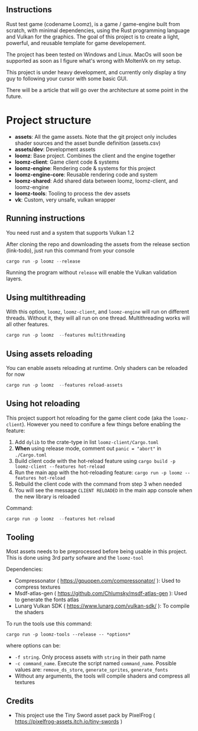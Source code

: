 ## Instructions

Rust test game (codename Loomz), is a game / game-engine built from scratch, with minimal dependencies, using the Rust programming language and Vulkan for the graphics. The goal of this project is to create a light, powerful, and reusable template for game developement.

The project has been tested on Windows and Linux. MacOs will soon be supported as soon as I figure what's wrong with MoltenVk on my setup.

This project is under heavy development, and currently only display a tiny guy to following your cursor with some basic GUI.

There will be a article that will go over the architecture at some point in the future. 

# Project structure

* **assets**: All the game assets. Note that the git project only includes shader sources and the asset bundle definition (assets.csv)
* **assets/dev**: Development assets
* **loomz**: Base project. Combines the client and the engine together
* **loomz-client**: Game client code & systems
* **loomz-engine**: Rendering code & systems for this project
* **loomz-engine-core**: Reusable rendering code and system
* **loomz-shared**: Add shared data between loomz, loomz-client, and loomz-engine
* **loomz-tools**: Tooling to process the dev assets
* **vk**: Custom, very unsafe, vulkan wrapper

## Running instructions

You need rust and a system that supports Vulkan 1.2

After cloning the repo and downloading the assets from the release section (link-todo), just run this command from your console

```rust
cargo run -p loomz --release
```

Running the program without `release` will enable the Vulkan validation layers.

## Using multithreading

With this option, `loomz`, `loomz-client`, and `loomz-engine` will run on different threads. Without it, they will all run on one thread. Multithreading works will all other
features. 

```rust
cargo run -p loomz  --features multithreading
```

## Using assets reloading

You can enable assets reloading at runtime. Only shaders can be reloaded for now

```rust
cargo run -p loomz  --features reload-assets
```

## Using hot reloading

This project support hot reloading for the game client code (aka the `loomz-client`). However you need to conifure a few things before enabling the feature:

1. Add `dylib` to the crate-type in list `loomz-client/Cargo.toml`
1. **When** using release mode, comment out `panic = "abort"` in `./Cargo.toml`
2. Build client code with the hot-reload feature using `cargo build -p loomz-client --features hot-reload`
3. Run the main app with the hot-reloading feature: `cargo run -p loomz --features hot-reload`
4. Rebuild the client code with the command from step 3 when needed
5. You will see the message `CLIENT RELOADED` in the main app console when the new library is reloaded

Command: 
```rust
cargo run -p loomz  --features hot-reload
```


## Tooling

Most assets needs to be preprocessed before being usable in this project. This is done using 3rd party sofware and the `loomz-tool`

Dependencies:

* Compressonator ( https://gpuopen.com/compressonator/ ): Used to compress textures
* Msdf-atlas-gen ( https://github.com/Chlumsky/msdf-atlas-gen ): Used to generate the fonts atlas
* Lunarg Vulkan SDK ( https://www.lunarg.com/vulkan-sdk/ ): To compile the shaders

To run the tools use this command:

```
cargo run -p loomz-tools --release -- *options*
```

where options can be:

* `-f string`. Only process assets with `string` in their path name
* `-c command_name`. Execute the script named `command_name`. Possible values are: `remove_ds_store`, `generate_sprites`, `generate_fonts`
* Without any arguments, the tools will compile shaders and compress all textures

## Credits

* This project use the Tiny Sword asset pack by PixelFrog ( https://pixelfrog-assets.itch.io/tiny-swords )
